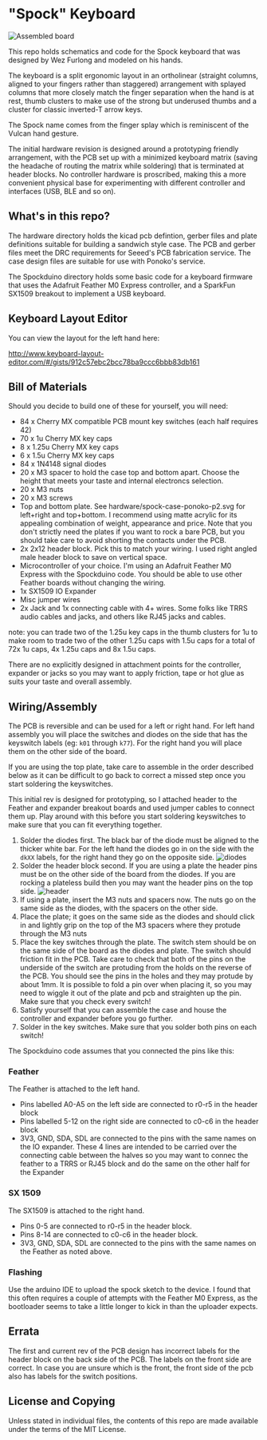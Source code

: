 # "Spock" Keyboard

![Assembled board](https://github.com/wez/SpockKeyboard/blob/master/images/assembled.jpg)

This repo holds schematics and code for the Spock keyboard that was
designed by Wez Furlong and modeled on his hands.

The keyboard is a split ergonomic layout in an ortholinear (straight columns,
aligned to your fingers rather than staggered) arrangement with splayed columns
that more closely match the finger separation when the hand is at rest,
thumb clusters to make use of the strong but underused thumbs and a cluster
for classic inverted-T arrow keys.

The Spock name comes from the finger splay which is reminiscent of the Vulcan
hand gesture.

The initial hardware revision is designed around a prototyping friendly
arrangement, with the PCB set up with a minimized keyboard matrix (saving the
headache of routing the matrix while soldering) that is terminated at header
blocks.  No controller hardware is proscribed, making this a more convenient
physical base for experimenting with different controller and interfaces (USB,
BLE and so on).

## What's in this repo?

The hardware directory holds the kicad pcb defintion, gerber files and plate
definitions suitable for building a sandwich style case.  The PCB and gerber
files meet the DRC requirements for Seeed's PCB fabrication service.  The case
design files are suitable for use with Ponoko's service.

The Spockduino directory holds some basic code for a keyboard firmware that uses
the Adafruit Feather M0 Express controller, and a SparkFun SX1509 breakout to
implement a USB keyboard.

## Keyboard Layout Editor

You can view the layout for the left hand here:

http://www.keyboard-layout-editor.com/#/gists/912c57ebc2bcc78ba9ccc6bbb83db161

## Bill of Materials

Should you decide to build one of these for yourself, you will need:

* 84 x Cherry MX compatible PCB mount key switches (each half requires 42)
* 70 x 1u Cherry MX key caps
* 8 x 1.25u Cherry MX key caps
* 6 x 1.5u Cherry MX key caps
* 84 x 1N4148 signal diodes
* 20 x M3 spacer to hold the case top and bottom apart.  Choose the height
  that meets your taste and internal electroncs selection.
* 20 x M3 nuts
* 20 x M3 screws
* Top and bottom plate.  See hardware/spock-case-ponoko-p2.svg for left+right and top+bottom.
  I recommend using matte acrylic for its appealing combination of weight, appearance and price.
  Note that you don't strictly need the plates if you want to rock a bare PCB, but you should
  take care to avoid shorting the contacts under the PCB.
* 2x 2x12 header block.  Pick this to match your wiring.  I used right angled
  male header block to save on vertical space.
* Microcontroller of your choice.  I'm using an Adafruit Feather M0 Express with
  the Spockduino code.  You should be able to use other Feather boards without
  changing the wiring.
* 1x SX1509 IO Expander
* Misc jumper wires
* 2x Jack and 1x connecting cable with 4+ wires.  Some folks like TRRS audio cables and
  jacks, and others like RJ45 jacks and cables.

note: you can trade two of the 1.25u key caps in the thumb clusters for 1u to make
room to trade two of the other 1.25u caps with 1.5u caps for a total of 72x 1u caps,
4x 1.25u caps and 8x 1.5u caps.

There are no explicitly designed in attachment points for the controller, expander
or jacks so you may want to apply friction, tape or hot glue as suits your taste
and overall assembly.

## Wiring/Assembly

The PCB is reversible and can be used for a left or right hand.  For left hand
assembly you will place the switches and diodes on the side that has the
keyswitch labels (eg: `k01` through `k77`).  For the right hand you will place
them on the other side of the board.

If you are using the top plate, take care to assemble in the order described
below as it can be difficult to go back to correct a missed step once you
start soldering the keyswitches.

This initial rev is designed for prototyping, so I attached header to the Feather
and expander breakout boards and used jumper cables to connect them up.  Play
around with this before you start soldering keyswitches to make sure that you
can fit everything together.

1. Solder the diodes first.  The black bar of the diode must be aligned to the thicker
   white bar.  For the left hand the diodes go in on the side with the `dkXX` labels,
   for the right hand they go on the opposite side. ![diodes](https://github.com/wez/SpockKeyboard/blob/master/images/diodes.jpg)
2. Solder the header block second.  If you are using a plate the header pins must be
   on the other side of the board from the diodes.  If you are rocking a plateless
   build then you may want the header pins on the top side. ![header](https://github.com/wez/SpockKeyboard/blob/master/images/header.jpg)
3. If using a plate, insert the M3 nuts and spacers now.  The nuts go on the same side
   as the diodes, with the spacers on the other side.
4. Place the plate; it goes on the same side as the diodes and should click in
   and lightly grip on the top of the M3 spacers where they protude through
   the M3 nuts
5. Place the key switches through the plate.  The switch stem should be on the same
   side of the board as the diodes and plate.  The switch should friction fit
   in the PCB.  Take care to check that both of the pins on the underside of
   the switch are protuding from the holds on the reverse of the PCB.  You should
   see the pins in the holes and they may protude by about 1mm.  It is possible to
   fold a pin over when placing it, so you may need to wiggle it out of the plate and pcb and
   straighten up the pin.   Make sure that you check every switch!
6. Satisfy yourself that you can assemble the case and house the controller and expander
   before you go further.
7. Solder in the key switches.  Make sure that you solder both pins on each switch!

The Spockduino code assumes that you connected the pins like this:

### Feather

The Feather is attached to the left hand.

* Pins labelled A0-A5 on the left side are connected to r0-r5 in the header block
* Pins labelled 5-12 on the right side are connected to c0-c6 in the header block
* 3V3, GND, SDA, SDL are connected to the pins with the same names
  on the IO expander.  These 4 lines are intended to be carried over
  the connecting cable between the halves so you may want to connec the
  feather to a TRRS or RJ45 block and do the same on the other half
  for the Expander

### SX 1509

The SX1509 is attached to the right hand.

* Pins 0-5 are connected to r0-r5 in the header block.
* Pins 8-14 are connected to c0-c6 in the header block.
* 3V3, GND, SDA, SDL are connected to the pins with the same names
  on the Feather as noted above.

### Flashing

Use the arduino IDE to upload the spock sketch to the device.  I found
that this often requires a couple of attempts with the Feather M0 Express,
as the bootloader seems to take a little longer to kick in than the uploader
expects.

## Errata

The first and current rev of the PCB design has incorrect labels for the header
block on the back side of the PCB.  The labels on the front side are correct.
In case you are unsure which is the front, the front side of the pcb also has
labels for the switch positions.

## License and Copying

Unless stated in individual files, the contents of this repo are made available
under the terms of the MIT License.
